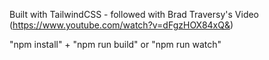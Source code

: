 Built with TailwindCSS - followed with Brad Traversy's Video (https://www.youtube.com/watch?v=dFgzHOX84xQ&)

"npm install" + "npm run build" or "npm run watch"
